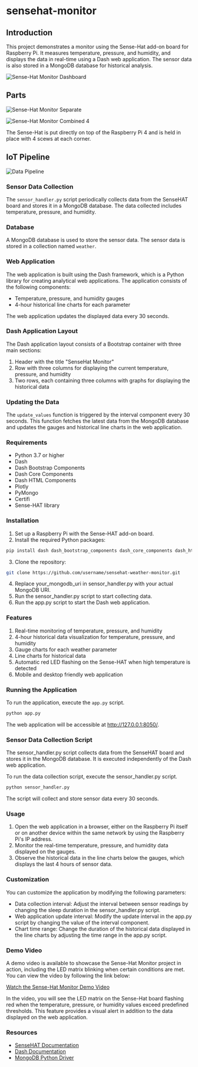 # sensehat-monitor

## Introduction

This project demonstrates a monitor using the Sense-Hat add-on board for Raspberry Pi. It measures temperature, pressure, and humidity, and displays the data in real-time using a Dash web application. The sensor data is also stored in a MongoDB database for historical analysis.

![Sense-Hat Monitor Dashboard](https://github.com/cozyflexing/dataScience4IOT/blob/5ee03c3dadeccccaeafba74fd92b79e41e329919/Dashboard.png)

## Parts

![Sense-Hat Monitor Separate](https://github.com/cozyflexing/dataScience4IOT/blob/9587aad39beb7e2d4f7242eac818a00f9f5c5997/separateParts.JPG)

![Sense-Hat Monitor Combined 4](https://github.com/cozyflexing/dataScience4IOT/blob/7ff92f0e6689487a3c03aa7619acabae37a6884b/combined4.JPG)

The Sense-Hat is put directly on top of the Raspberry Pi 4 and is held in place with 4 scews at each corner.

## IoT Pipeline

![Data Pipeline](https://github.com/cozyflexing/dataScience4IOT/blob/d819b91ca998dedd4bbcfb8e8a57db1b7d942161/Pipeline.jpeg)

### Sensor Data Collection

The `sensor_handler.py` script periodically collects data from the SenseHAT board and stores it in a MongoDB database. The data collected includes temperature, pressure, and humidity.

### Database

A MongoDB database is used to store the sensor data. The sensor data is stored in a collection named `weather`.

### Web Application

The web application is built using the Dash framework, which is a Python library for creating analytical web applications. The application consists of the following components:

- Temperature, pressure, and humidity gauges
- 4-hour historical line charts for each parameter

The web application updates the displayed data every 30 seconds.

### Dash Application Layout

The Dash application layout consists of a Bootstrap container with three main sections:

1. Header with the title "SenseHat Monitor"
2. Row with three columns for displaying the current temperature, pressure, and humidity
3. Two rows, each containing three columns with graphs for displaying the historical data

### Updating the Data

The `update_values` function is triggered by the interval component every 30 seconds. This function fetches the latest data from the MongoDB database and updates the gauges and historical line charts in the web application.
### Requirements
- Python 3.7 or higher
- Dash
- Dash Bootstrap Components
- Dash Core Components
- Dash HTML Components
- Plotly
- PyMongo
- Certifi
- Sense-HAT library

### Installation
1. Set up a Raspberry Pi with the Sense-HAT add-on board.
2. Install the required Python packages:
```bash
pip install dash dash_bootstrap_components dash_core_components dash_html_components plotly pymongo certifi sense-hat
```
3. Clone the repository:
```bash
git clone https://github.com/username/sensehat-weather-monitor.git
```
4. Replace your_mongodb_uri in sensor_handler.py with your actual MongoDB URI.
5. Run the sensor_handler.py script to start collecting data.
6. Run the app.py script to start the Dash web application.

### Features
1. Real-time monitoring of temperature, pressure, and humidity
2. 4-hour historical data visualization for temperature, pressure, and humidity
3. Gauge charts for each weather parameter
4. Line charts for historical data
5. Automatic red LED flashing on the Sense-HAT when high temperature is detected
6. Mobile and desktop friendly web application

### Running the Application

To run the application, execute the `app.py` script.

```bash
python app.py
```

The web application will be accessible at http://127.0.0.1:8050/.

### Sensor Data Collection Script

The sensor_handler.py script collects data from the SenseHAT board and stores it in the MongoDB database. It is executed independently of the Dash web application.

To run the data collection script, execute the sensor_handler.py script.

```bash
python sensor_handler.py
```

The script will collect and store sensor data every 30 seconds.

### Usage
1. Open the web application in a browser, either on the Raspberry Pi itself or on another device within the same network by using the Raspberry Pi's IP address.
2. Monitor the real-time temperature, pressure, and humidity data displayed on the gauges.
3. Observe the historical data in the line charts below the gauges, which displays the last 4 hours of sensor data.

### Customization
You can customize the application by modifying the following parameters:

- Data collection interval: Adjust the interval between sensor readings by changing the sleep duration in the sensor_handler.py script.
- Web application update interval: Modify the update interval in the app.py script by changing the value of the interval component.
- Chart time range: Change the duration of the historical data displayed in the line charts by adjusting the time range in the app.py script.

### Demo Video
A demo video is available to showcase the Sense-Hat Monitor project in action, including the LED matrix blinking when certain conditions are met. You can view the video by following the link below:

[Watch the Sense-Hat Monitor Demo Video](https://youtube.com/shorts/G0rnkTYlIbE?feature=share)

In the video, you will see the LED matrix on the Sense-Hat board flashing red when the temperature, pressure, or humidity values exceed predefined thresholds. This feature provides a visual alert in addition to the data displayed on the web application.

### Resources

- [SenseHAT Documentation](https://pythonhosted.org/sense-hat/api/)
- [Dash Documentation](https://dash.plotly.com/)
- [MongoDB Python Driver](https://pymongo.readthedocs.io/en/stable/)
